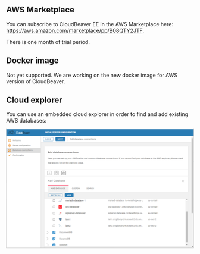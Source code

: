 ## AWS Marketplace

You can subscribe to CloudBeaver EE in the AWS Marketplace here: https://aws.amazon.com/marketplace/pp/B08QTY2JTF.  

There is one month of trial period.  

## Docker image

Not yet supported. We are working on the new docker image for AWS version of CloudBeaver.  

## Cloud explorer

You can use an embedded cloud explorer in order to find and add existing AWS databases:

![](images/aws-explorer.png)